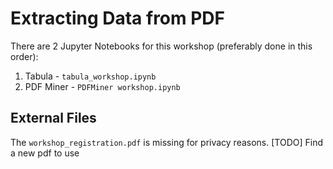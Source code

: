 # Extracting Data from PDF

There are 2 Jupyter Notebooks for this workshop (preferably done in this order):  
1. Tabula - `tabula_workshop.ipynb`
2. PDF Miner - `PDFMiner workshop.ipynb`

## External Files
The `workshop_registration.pdf` is missing for privacy reasons. [TODO] Find a new pdf to use



